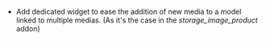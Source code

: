 - Add dedicated widget to ease the addition of new media to a model
  linked to multiple medias. (As it's the case in the
  *storage_image_product* addon)
